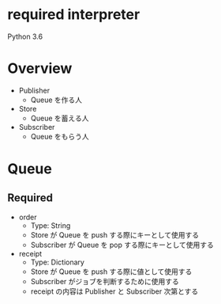 # required interpreter
Python 3.6
# Overview
* Publisher
    * Queue を作る人
* Store
    * Queue を蓄える人
* Subscriber
    * Queue をもらう人
# Queue
## Required
* order
    * Type: String
    * Store が Queue を push する際にキーとして使用する
    * Subscriber が Queue を pop する際にキーとして使用する
* receipt
    * Type: Dictionary
    * Store が Queue を push する際に値として使用する
    * Subscriber がジョブを判断するために使用する
    * receipt の内容は Publisher と Subscriber 次第とする
    
